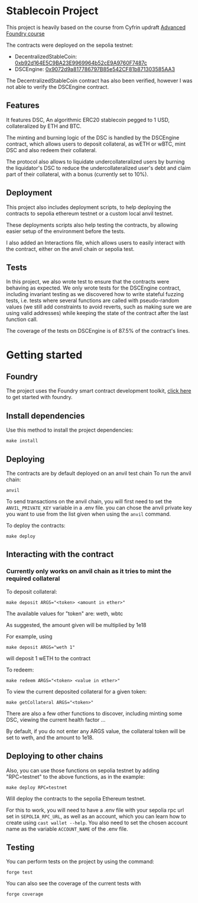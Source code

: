 # Stablecoin Project

This project is heavily based on the course from Cyfrin updraft [Advanced Foundry course](https://updraft.cyfrin.io/courses/advanced-foundry)

The contracts were deployed on the sepolia testnet:

- DecentralizedStableCoin: [0xb92d164E5C9BA23E9969964b52cE9A9760F7487c](https://sepolia.etherscan.io/address/0xb92d164e5c9ba23e9969964b52ce9a9760f7487c)
- DSCEngine: [0x9072d9a817786797B85e542CF81b871303585AA3](https://sepolia.etherscan.io/address/0x9072d9a817786797b85e542cf81b871303585aa3)

The DecentralizedStableCoin contract has also been verified, however I was not able to verify the DSCEngine contract.

## Features

It features DSC, An algorithmic ERC20 stablecoin pegged to 1 USD, collateralized by ETH and BTC.

The minting and burning logic of the DSC is handled by the DSCEngine contract, which allows users to deposit collateral, as wETH or wBTC, mint DSC and also redeem their collateral.

The protocol also allows to liquidate undercollateralized users by burning the liquidator's DSC to reduce the undercollateralized user's debt and claim part of their collateral, with a bonus (currently set to 10%).

## Deployment

This project also includes deployment scripts, to help deploying the contracts to sepolia ethereum testnet or a custom local anvil testnet.

These deployments scripts also help testing the contracts, by allowing easier setup of the environment before the tests.

I also added an Interactions file, which allows users to easily interact with the contract, either on the anvil chain or sepolia test.

## Tests

In this project, we also wrote test to ensure that the contracts were behaving as expected. We only wrote tests for the DSCEngine contract, including invariant testing as we discovered how to write stateful fuzzing tests, i.e. tests where several functions are called with pseudo-random values (we still add constraints to avoid reverts, such as making sure we are using valid addresses) while keeping the state of the contract after the last function call.

The coverage of the tests on DSCEngine is of 87.5% of the contract's lines.

# Getting started

## Foundry

The project uses the Foundry smart contract development toolkit, [click here](https://updraft.cyfrin.io/courses/advanced-foundry) to get started with foundry.

## Install dependencies

Use this method to install the project dependencies:

```
make install
```

## Deploying

The contracts are by default deployed on an anvil test chain
To run the anvil chain:

```
anvil
```

To send transactions on the anvil chain, you will first need to set the `ANVIL_PRIVATE_KEY` variable in a .env file. you can chose the anvil private key you want to use from the list given when using the `anvil` command.

To deploy the contracts:

```
make deploy
```

## Interacting with the contract

### Currently only works on anvil chain as it tries to mint the required collateral

To deposit collateral:

```
make deposit ARGS="<token> <amount in ether>"
```

The available values for "token" are: weth, wbtc

As suggested, the amount given will be multiplied by 1e18

For example, using

```
make deposit ARGS="weth 1"
```

will deposit 1 wETH to the contract

To redeem:

```
make redeem ARGS="<token> <value in ether>"
```

To view the current deposited collateral for a given token:

```
make getCollateral ARGS="<token>"
```

There are also a few other functions to discover, including minting some DSC, viewing the current health factor ...

By default, if you do not enter any ARGS value, the collateral token will be set to weth, and the amount to 1e18.

## Deploying to other chains

Also, you can use those functions on sepolia testnet by adding "RPC=testnet" to the above functions, as in the example:

```
make deploy RPC=testnet
```

Will deploy the contracts to the sepolia Ethereum testnet.

For this to work, you will need to have a .env file with your sepolia rpc url set in `SEPOLIA_RPC_URL`, as well as an account, which you can learn how to create using `cast wallet --help`. You also need to set the chosen account name as the variable `ACCOUNT_NAME` of the .env file.

## Testing

You can perform tests on the project by using the command:

```
forge test
```

You can also see the coverage of the current tests with

```
forge coverage
```
